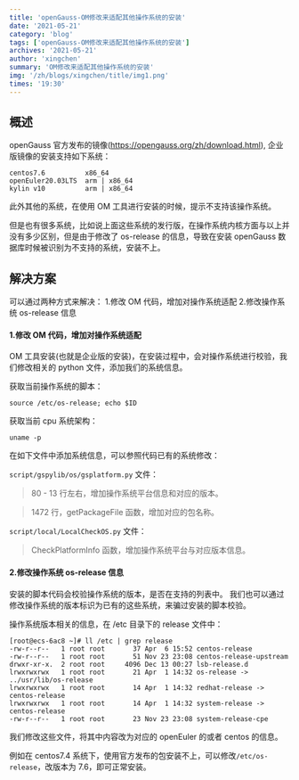 ```yaml
---
title: 'openGauss-OM修改来适配其他操作系统的安装'
date: '2021-05-21'
category: 'blog'
tags: ['openGauss-OM修改来适配其他操作系统的安装']
archives: '2021-05-21'
author: 'xingchen'
summary: 'OM修改来适配其他操作系统的安装'
img: '/zh/blogs/xingchen/title/img1.png'
times: '19:30'
---
```


## 概述

openGauss 官方发布的镜像(https://opengauss.org/zh/download.html), 企业版镜像的安装支持如下系统：

```
centos7.6          x86_64
openEuler20.03LTS  arm | x86_64
kylin v10          arm | x86_64
```

此外其他的系统，在使用 OM 工具进行安装的时候，提示不支持该操作系统。

但是也有很多系统，比如说上面这些系统的发行版，在操作系统内核方面与以上并没有多少区别，但是由于修改了 os-release 的信息，导致在安装 openGauss 数据库时候被识别为不支持的系统，安装不上。

## 解决方案

可以通过两种方式来解决： 1.修改 OM 代码，增加对操作系统适配 2.修改操作系统 os-release 信息

#### 1.修改 OM 代码，增加对操作系统适配

OM 工具安装(也就是企业版的安装)，在安装过程中，会对操作系统进行校验，我们修改相关的 python 文件，添加我们的系统信息。

获取当前操作系统的脚本：

```
source /etc/os-release; echo $ID
```

获取当前 cpu 系统架构：

```
uname -p
```

在如下文件中添加系统信息，可以参照代码已有的系统修改：

`script/gspylib/os/gsplatform.py` 文件：

> 80 - 13 行左右，增加操作系统平台信息和对应的版本。

> 1472 行，getPackageFile 函数，增加对应的包名称。

`script/local/LocalCheckOS.py` 文件：

> CheckPlatformInfo 函数，增加操作系统平台与对应版本信息。

#### 2.修改操作系统 os-release 信息

安装的脚本代码会校验操作系统的版本，是否在支持的列表中。 我们也可以通过修改操作系统的版本标识为已有的这些系统，来骗过安装的脚本校验。

操作系统版本相关的信息，在 /etc 目录下的 release 文件中：

```
[root@ecs-6ac8 ~]# ll /etc | grep release
-rw-r--r--   1 root root       37 Apr  6 15:52 centos-release
-rw-r--r--   1 root root       51 Nov 23 23:08 centos-release-upstream
drwxr-xr-x.  2 root root     4096 Dec 13 00:27 lsb-release.d
lrwxrwxrwx   1 root root       21 Apr  1 14:32 os-release -> ../usr/lib/os-release
lrwxrwxrwx   1 root root       14 Apr  1 14:32 redhat-release -> centos-release
lrwxrwxrwx   1 root root       14 Apr  1 14:32 system-release -> centos-release
-rw-r--r--   1 root root       23 Nov 23 23:08 system-release-cpe
```

我们修改这些文件，将其中内容改为对应的 openEuler 的或者 centos 的信息。

例如在 centos7.4 系统下，使用官方发布的包安装不上，可以修改`/etc/os-release`，改版本为 7.6，即可正常安装。
